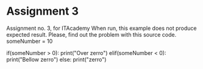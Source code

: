 # Assignment 3
Assignment no. 3, for ITAcademy
When run, this example does not produce expected result. Please, find out the problem with this source code.
someNumber = 10

if(someNumber > 0):
print("Over zerro")
elif(someNumber < 0):
print("Bellow zerro")
else:
print("zerro")
